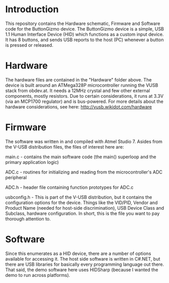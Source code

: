 # Introduction

This repository contains the Hardware schematic, Firmware and Software code for the ButtonGizmo device. The ButtonGizmo device is a simple, USB 1.1 Human Interface Device (HID) which functions as a custom input device. It has 8 buttons, and sends USB reports to the host (PC) whenever a button is pressed or released.

# Hardware
The hardware files are contained in the "Hardware" folder above. The device is built around an ATMega328P microcontroller running the VUSB stack from obdev.at. It needs a 12MHz crystal and few other external components, mostly resistors. Due to certain considerations, it runs at 3.3V (via an MCP1700 regulator) and is bus-powered. For more details about the hardware considerations, see here: http://vusb.wikidot.com/hardware

# Firmware
The software was written in and compiled with Atmel Studio 7. Asides from the V-USB distribution files, the files of interest here are:<br />

main.c - contains the main software code (the main() superloop and the primary application logic)

ADC.c - routines for initializing and reading from the microcontroller's ADC peripheral

ADC.h - header file containing function prototypes for ADC.c

usbconfig.h - This is part of the V-USB distribution, but it contains the configuration options for the device. Things like the VID/PID, Vendor and Product Name (needed for host-side discrimination), USB Device Class and Subclass, hardware configuration. In short, this is the file you want to pay thorough attention to.

# Software
Since this enumerates as a HID device, there are a number of options available for accessing it. The host side software is written in C#.NET, but there are USB libraries for basically every programming language out there. That said, the demo software here uses HIDSharp (because I wanted the demo to run across platforms). 




